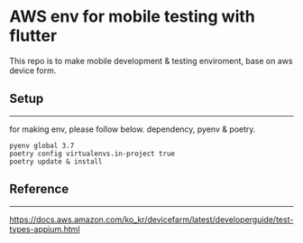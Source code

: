 
# AWS env for mobile testing with flutter
This repo is to make mobile development & testing enviroment, base on aws device form.


## Setup
---
for making env, please follow below.
dependency, pyenv & poetry.

~~~
pyenv global 3.7
poetry config virtualenvs.in-project true
poetry update & install

~~~




## Reference
---
https://docs.aws.amazon.com/ko_kr/devicefarm/latest/developerguide/test-types-appium.html
